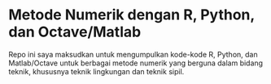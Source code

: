 # Metode Numerik dengan R, Python, dan Octave/Matlab

Repo ini saya maksudkan untuk mengumpulkan kode-kode R, Python, dan Matlab/Octave untuk berbagai metode numerik yang berguna dalam bidang teknik, 
khususnya teknik lingkungan dan teknik sipil.
